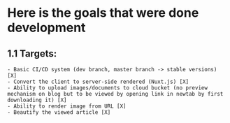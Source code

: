 # Here is the goals that were done development

## 1.1 Targets:
    - Basic CI/CD system (dev branch, master branch -> stable versions) [X]
    - Convert the client to server-side rendered (Nuxt.js) [X]
    - Ability to upload images/documents to cloud bucket (no preview mechanism on blog but to be viewed by opening link in newtab by first downloading it) [X]
    - Ability to render image from URL [X]
    - Beautify the viewed article [X]